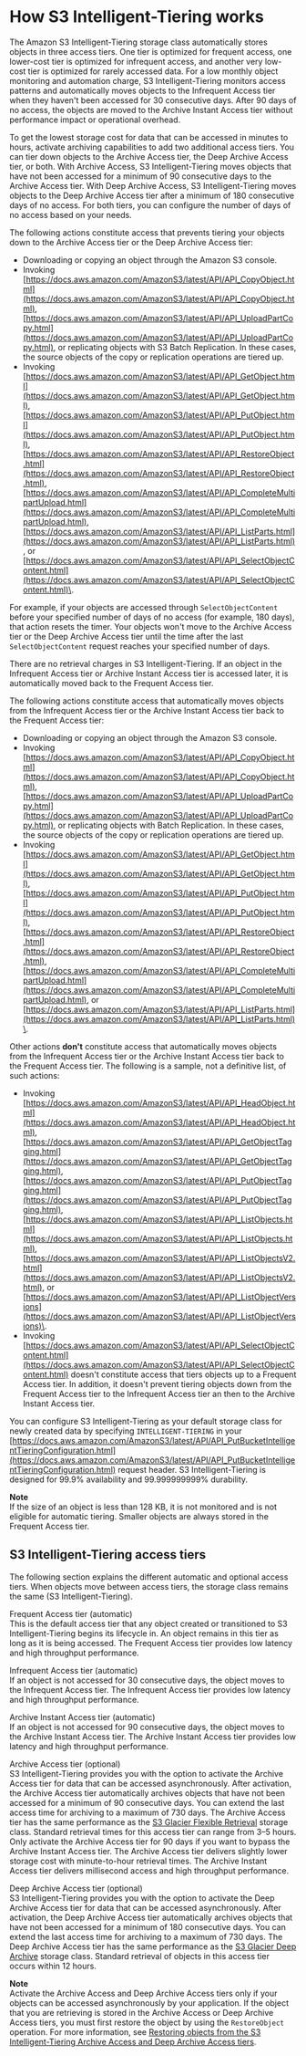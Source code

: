 # How S3 Intelligent\-Tiering works<a name="intelligent-tiering-overview"></a>

The Amazon S3 Intelligent\-Tiering storage class automatically stores objects in three access tiers\. One tier is optimized for frequent access, one lower\-cost tier is optimized for infrequent access, and another very low\-cost tier is optimized for rarely accessed data\. For a low monthly object monitoring and automation charge, S3 Intelligent\-Tiering monitors access patterns and automatically moves objects to the Infrequent Access tier when they haven't been accessed for 30 consecutive days\. After 90 days of no access, the objects are moved to the Archive Instant Access tier without performance impact or operational overhead\.

To get the lowest storage cost for data that can be accessed in minutes to hours, activate archiving capabilities to add two additional access tiers\. You can tier down objects to the Archive Access tier, the Deep Archive Access tier, or both\. With Archive Access, S3 Intelligent\-Tiering moves objects that have not been accessed for a minimum of 90 consecutive days to the Archive Access tier\. With Deep Archive Access, S3 Intelligent\-Tiering moves objects to the Deep Archive Access tier after a minimum of 180 consecutive days of no access\. For both tiers, you can configure the number of days of no access based on your needs\.

The following actions constitute access that prevents tiering your objects down to the Archive Access tier or the Deep Archive Access tier:
+ Downloading or copying an object through the Amazon S3 console\.
+ Invoking [https://docs.aws.amazon.com/AmazonS3/latest/API/API_CopyObject.html](https://docs.aws.amazon.com/AmazonS3/latest/API/API_CopyObject.html), [https://docs.aws.amazon.com/AmazonS3/latest/API/API_UploadPartCopy.html](https://docs.aws.amazon.com/AmazonS3/latest/API/API_UploadPartCopy.html), or replicating objects with S3 Batch Replication\. In these cases, the source objects of the copy or replication operations are tiered up\.
+ Invoking [https://docs.aws.amazon.com/AmazonS3/latest/API/API_GetObject.html](https://docs.aws.amazon.com/AmazonS3/latest/API/API_GetObject.html), [https://docs.aws.amazon.com/AmazonS3/latest/API/API_PutObject.html](https://docs.aws.amazon.com/AmazonS3/latest/API/API_PutObject.html), [https://docs.aws.amazon.com/AmazonS3/latest/API/API_RestoreObject.html](https://docs.aws.amazon.com/AmazonS3/latest/API/API_RestoreObject.html), [https://docs.aws.amazon.com/AmazonS3/latest/API/API_CompleteMultipartUpload.html](https://docs.aws.amazon.com/AmazonS3/latest/API/API_CompleteMultipartUpload.html), [https://docs.aws.amazon.com/AmazonS3/latest/API/API_ListParts.html](https://docs.aws.amazon.com/AmazonS3/latest/API/API_ListParts.html), or [https://docs.aws.amazon.com/AmazonS3/latest/API/API_SelectObjectContent.html](https://docs.aws.amazon.com/AmazonS3/latest/API/API_SelectObjectContent.html)\.

For example, if your objects are accessed through `SelectObjectContent` before your specified number of days of no access \(for example, 180 days\), that action resets the timer\. Your objects won't move to the Archive Access tier or the Deep Archive Access tier until the time after the last `SelectObjectContent` request reaches your specified number of days\.

There are no retrieval charges in S3 Intelligent\-Tiering\. If an object in the Infrequent Access tier or Archive Instant Access tier is accessed later, it is automatically moved back to the Frequent Access tier\.

The following actions constitute access that automatically moves objects from the Infrequent Access tier or the Archive Instant Access tier back to the Frequent Access tier:
+ Downloading or copying an object through the Amazon S3 console\.
+ Invoking [https://docs.aws.amazon.com/AmazonS3/latest/API/API_CopyObject.html](https://docs.aws.amazon.com/AmazonS3/latest/API/API_CopyObject.html), [https://docs.aws.amazon.com/AmazonS3/latest/API/API_UploadPartCopy.html](https://docs.aws.amazon.com/AmazonS3/latest/API/API_UploadPartCopy.html), or replicating objects with Batch Replication\. In these cases, the source objects of the copy or replication operations are tiered up\.
+ Invoking [https://docs.aws.amazon.com/AmazonS3/latest/API/API_GetObject.html](https://docs.aws.amazon.com/AmazonS3/latest/API/API_GetObject.html), [https://docs.aws.amazon.com/AmazonS3/latest/API/API_PutObject.html](https://docs.aws.amazon.com/AmazonS3/latest/API/API_PutObject.html), [https://docs.aws.amazon.com/AmazonS3/latest/API/API_RestoreObject.html](https://docs.aws.amazon.com/AmazonS3/latest/API/API_RestoreObject.html), [https://docs.aws.amazon.com/AmazonS3/latest/API/API_CompleteMultipartUpload.html](https://docs.aws.amazon.com/AmazonS3/latest/API/API_CompleteMultipartUpload.html), or [https://docs.aws.amazon.com/AmazonS3/latest/API/API_ListParts.html](https://docs.aws.amazon.com/AmazonS3/latest/API/API_ListParts.html)\.

Other actions **don't** constitute access that automatically moves objects from the Infrequent Access tier or the Archive Instant Access tier back to the Frequent Access tier\. The following is a sample, not a definitive list, of such actions:
+ Invoking [https://docs.aws.amazon.com/AmazonS3/latest/API/API_HeadObject.html](https://docs.aws.amazon.com/AmazonS3/latest/API/API_HeadObject.html), [https://docs.aws.amazon.com/AmazonS3/latest/API/API_GetObjectTagging.html](https://docs.aws.amazon.com/AmazonS3/latest/API/API_GetObjectTagging.html), [https://docs.aws.amazon.com/AmazonS3/latest/API/API_PutObjectTagging.html](https://docs.aws.amazon.com/AmazonS3/latest/API/API_PutObjectTagging.html), [https://docs.aws.amazon.com/AmazonS3/latest/API/API_ListObjects.html](https://docs.aws.amazon.com/AmazonS3/latest/API/API_ListObjects.html), [https://docs.aws.amazon.com/AmazonS3/latest/API/API_ListObjectsV2.html](https://docs.aws.amazon.com/AmazonS3/latest/API/API_ListObjectsV2.html), or [https://docs.aws.amazon.com/AmazonS3/latest/API/API_ListObjectVersions](https://docs.aws.amazon.com/AmazonS3/latest/API/API_ListObjectVersions)\.
+ Invoking [https://docs.aws.amazon.com/AmazonS3/latest/API/API_SelectObjectContent.html](https://docs.aws.amazon.com/AmazonS3/latest/API/API_SelectObjectContent.html) doesn't constitute access that tiers objects up to a Frequent Access tier\. In addition, it doesn't prevent tiering objects down from the Frequent Access tier to the Infrequent Access tier an then to the Archive Instant Access tier\.

You can configure S3 Intelligent\-Tiering as your default storage class for newly created data by specifying `INTELLIGENT-TIERING` in your [https://docs.aws.amazon.com/AmazonS3/latest/API/API_PutBucketIntelligentTieringConfiguration.html](https://docs.aws.amazon.com/AmazonS3/latest/API/API_PutBucketIntelligentTieringConfiguration.html) request header\. S3 Intelligent\-Tiering is designed for 99\.9% availability and 99\.999999999% durability\.

**Note**  
If the size of an object is less than 128 KB, it is not monitored and is not eligible for automatic tiering\. Smaller objects are always stored in the Frequent Access tier\.

## S3 Intelligent\-Tiering access tiers<a name="intel-tiering-tier-definition"></a>

The following section explains the different automatic and optional access tiers\. When objects move between access tiers, the storage class remains the same \(S3 Intelligent\-Tiering\)\.

Frequent Access tier \(automatic\)  
This is the default access tier that any object created or transitioned to S3 Intelligent\-Tiering begins its lifecycle in\. An object remains in this tier as long as it is being accessed\. The Frequent Access tier provides low latency and high throughput performance\.

Infrequent Access tier \(automatic\)  
If an object is not accessed for 30 consecutive days, the object moves to the Infrequent Access tier\. The Infrequent Access tier provides low latency and high throughput performance\.

Archive Instant Access tier \(automatic\)  
If an object is not accessed for 90 consecutive days, the object moves to the Archive Instant Access tier\. The Archive Instant Access tier provides low latency and high throughput performance\.

Archive Access tier \(optional\)  
S3 Intelligent\-Tiering provides you with the option to activate the Archive Access tier for data that can be accessed asynchronously\. After activation, the Archive Access tier automatically archives objects that have not been accessed for a minimum of 90 consecutive days\. You can extend the last access time for archiving to a maximum of 730 days\. The Archive Access tier has the same performance as the [S3 Glacier Flexible Retrieval](https://docs.aws.amazon.com/AmazonS3/latest/userguide/storage-class-intro.html#sc-glacier) storage class\. Standard retrieval times for this access tier can range from 3–5 hours\.  
Only activate the Archive Access tier for 90 days if you want to bypass the Archive Instant Access tier\. The Archive Access tier delivers slightly lower storage cost with minute\-to\-hour retrieval times\. The Archive Instant Access tier delivers millisecond access and high throughput performance\.

Deep Archive Access tier \(optional\)  
S3 Intelligent\-Tiering provides you with the option to activate the Deep Archive Access tier for data that can be accessed asynchronously\. After activation, the Deep Archive Access tier automatically archives objects that have not been accessed for a minimum of 180 consecutive days\. You can extend the last access time for archiving to a maximum of 730 days\. The Deep Archive Access tier has the same performance as the [S3 Glacier Deep Archive](https://docs.aws.amazon.com/AmazonS3/latest/userguide/storage-class-intro.html#sc-glacier) storage class\. Standard retrieval of objects in this access tier occurs within 12 hours\.

**Note**  
Activate the Archive Access and Deep Archive Access tiers only if your objects can be accessed asynchronously by your application\. If the object that you are retrieving is stored in the Archive Access or Deep Archive Access tiers, you must first restore the object by using the `RestoreObject` operation\. For more information, see [ Restoring objects from the S3 Intelligent\-Tiering Archive Access and Deep Archive Access tiers](intelligent-tiering-managing.md#restore-data-from-int-tier-archive)\.